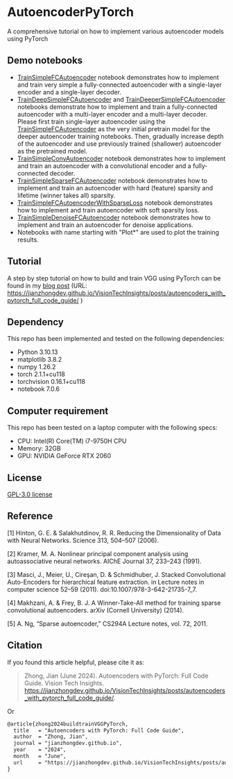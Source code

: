 # AutoencoderPyTorch
A comprehensive tutorial on how to implement various autoencoder models using PyTorch

## Demo notebooks
- [TrainSimpleFCAutoencoder](./TrainSimpleFCAutoencoder.ipynb) notebook demonstrates how to implement and train very simple a fully-connected autoencoder with a single-layer encoder and a single-layer decoder.
- [TrainDeepSimpleFCAutoencoder](./TrainDeepSimpleFCAutoencoder.ipynb) and [TrainDeeperSimpleFCAutoencoder](./TrainDeeperSimpleFCAutoencoder.ipynb) notebooks demonstrate how to implement and train a fully-connected autoencoder with a multi-layer encoder and a multi-layer decoder. Please first train single-layer autoencoder using the [TrainSimpleFCAutoencoder](./TrainSimpleFCAutoencoder.ipynb) as the very initial pretrain model for the deeper autoencoder training notebooks. Then, gradually increase depth of the autoencoder and use previously trained (shallower) autoencoder as the pretrained model.
- [TrainSimpleConvAutoencoder](./TrainSimpleConvAutoencoder.ipynb) notebook demonstrates how to implement and train an autoencoder with a convolutional encoder and a fully-connected decoder.
- [TrainSimpleSparseFCAutoencoder](./TrainSimpleSparseFCAutoencoder.ipynb) notebook demonstrates how to implement and train an autoencoder with hard (feature) sparsity and lifetime (winner takes all) sparsity.
- [TrainSimpleFCAutoencoderWithSparseLoss](./TrainSimpleFCAutoencoderWithSparseLoss.ipynb) notebook demonstrates how to implement and train autoencoder with soft sparsity loss.
- [TrainSimpleDenoiseFCAutoencoder](./TrainSimpleDenoiseFCAutoencoder.ipynb) notebook demonstrates how to implement and train an autoencoder for denoise applications.
- Notebooks with name starting with "Plot*" are used to plot the training results.

## Tutorial
A step by step tutorial on how to build and train VGG using PyTorch can be found in my [blog post](https://jianzhongdev.github.io/VisionTechInsights/posts/autoencoders_with_pytorch_full_code_guide/) (URL: https://jianzhongdev.github.io/VisionTechInsights/posts/autoencoders_with_pytorch_full_code_guide/ ) 

## Dependency
This repo has been implemented and tested on the following dependencies:
- Python 3.10.13
- matplotlib 3.8.2
- numpy 1.26.2
- torch 2.1.1+cu118
- torchvision 0.16.1+cu118
- notebook 7.0.6

## Computer requirement
This repo has been tested on a laptop computer with the following specs:
- CPU: Intel(R) Core(TM) i7-9750H CPU
- Memory: 32GB 
- GPU: NVIDIA GeForce RTX 2060

## License

[GPL-3.0 license](./LICENSE)

## Reference

[1] Hinton, G. E. & Salakhutdinov, R. R. Reducing the Dimensionality of Data with Neural Networks. Science 313, 504–507 (2006).

[2] Kramer, M. A. Nonlinear principal component analysis using autoassociative neural networks. AIChE Journal 37, 233–243 (1991).

[3] Masci, J., Meier, U., Cireşan, D. & Schmidhuber, J. Stacked Convolutional Auto-Encoders for hierarchical feature extraction. in Lecture notes in computer science 52–59 (2011). doi:10.1007/978-3-642-21735-7_7.

[4] Makhzani, A. & Frey, B. J. A Winner-Take-All method for training sparse convolutional autoencoders. arXiv (Cornell University) (2014).

[5] A. Ng, “Sparse autoencoder,” CS294A Lecture notes, vol. 72, 2011.

## Citation

If you found this article helpful, please cite it as:
> Zhong, Jian (June 2024). Autoencoders with PyTorch: Full Code Guide. Vision Tech Insights. https://jianzhongdev.github.io/VisionTechInsights/posts/autoencoders_with_pytorch_full_code_guide/.

Or

```html
@article{zhong2024buildtrainVGGPyTorch,
  title   = "Autoencoders with PyTorch: Full Code Guide",
  author  = "Zhong, Jian",
  journal = "jianzhongdev.github.io",
  year    = "2024",
  month   = "June",
  url     = "https://jianzhongdev.github.io/VisionTechInsights/posts/autoencoders_with_pytorch_full_code_guide/"
}
```
